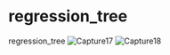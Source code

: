 # regression_tree
regression_tree
![Capture17](https://user-images.githubusercontent.com/8805744/200349229-59bda4fa-95c2-4fe8-9baa-67d0baf746a2.PNG)
![Capture18](https://user-images.githubusercontent.com/8805744/200349486-2a90586d-d7a6-4899-8cae-076512b2c25d.PNG)
